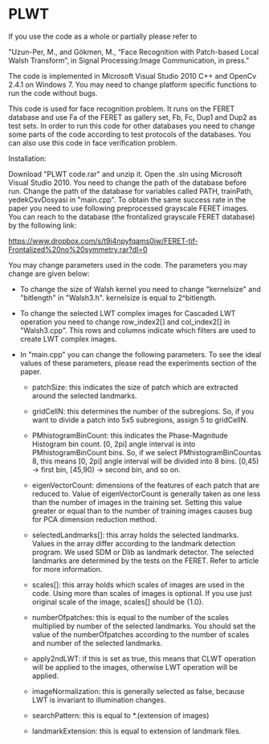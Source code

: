 # PLWT
If you use the code as a whole or partially please refer to 

"Uzun-Per, M., and Gökmen, M., “Face Recognition with Patch-based Local Walsh Transform”, in Signal Processing:Image Communication, in press."

The code is implemented in Microsoft Visual Studio 2010 C++ and OpenCv 2.4.1 on Windows 7. You may need to change platform specific functions to run the code without bugs.

This code is used for face recognition problem. It runs on the FERET database and use Fa of the FERET as gallery set, Fb, Fc, Dup1 and Dup2 as test sets. In order to run this code for other databases you need to change some parts of the code according to test protocols of the databases. You can also use this code in face verification problem. 

Installation:

Download "PLWT code.rar" and unzip it. Open the .sln using Microsoft Visual Studio 2010. You need to change the path of the database before run. Change the path of the database for variables called PATH, trainPath, yedekCsvDosyasi in "main.cpp". To obtain the same success rate in the paper you need to use following preprocessed grayscale FERET images. You can reach to the database (the frontalized grayscale FERET database) by the following link:

https://www.dropbox.com/s/t9i4npyfqams0iw/FERET-tif-Frontalized%20no%20symmetry.rar?dl=0

You may change parameters used in the code. The parameters you may change are given below:

* To change the size of Walsh kernel you need to change "kernelsize" and "bitlength" in "Walsh3.h". kernelsize is equal to 2^bitlength. 

* To change the selected LWT complex images for Cascaded LWT operation you need to change row_index2[] and col_index2[] in "Walsh3.cpp". This rows and columns indicate which filters are used to create LWT complex images.

* In "main.cpp" you can change the following parameters. To see the ideal values of these parameters, please read the experiments section of the paper. 

  - patchSize: this indicates the size of patch which are extracted around the selected landmarks.
  
  - gridCellN: this determines the number of the subregions. So, if you want to divide a patch into 5x5 subregions, assign 5 to gridCellN.
  
  - PMhistogramBinCount: this indicates the Phase-Magnitude Histogram bin count. [0, 2pi] angle interval is into PMhistogramBinCount bins. So, if we select PMhistogramBinCountas 8, this means [0, 2pi] angle interval will be divided into 8 bins. [0,45) -> first bin, [45,90) -> second bin, and so on.

  - eigenVectorCount: dimensions of the features of each patch that are reduced to. Value of eigenVectorCount is generally taken as one less than the number of images in the training set. Setting this value greater or equal than to the number of training images causes bug for PCA dimension reduction method.
  
  - selectedLandmarks[]: this array holds the selected landmarks. Values in the array differ according to the landmark detection program. We used SDM or Dlib as landmark detector. The selected landmarks are determined by the tests on the FERET. Refer to article for more information. 
  
  - scales[]: this array holds which scales of images are used in the code. Using more than scales of images is optional. If you use just original scale of the image, scales[] should be {1.0}. 
  
  - numberOfpatches: this is equal to the number of the scales multiplied by number of the selected landmarks. You should set the value of the numberOfpatches according to the number of scales and number of the selected landmarks. 
  
  - apply2ndLWT: if this is set as true, this means that CLWT operation will be applied to the images, otherwise LWT operation will be applied. 
  
  - imageNormalization: this is generally selected as false, because LWT is invariant to illumination changes. 
  
  - searchPattern: this is equal to *.(extension of images)
  
  - landmarkExtension: this is equal to extension of landmark files. 
  
